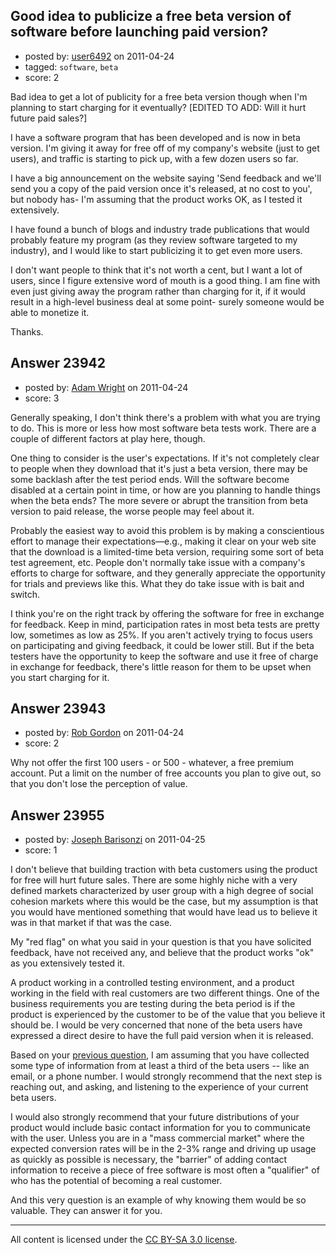 ## Good idea to publicize a free beta version of software before launching paid version?

- posted by: [user6492](https://stackexchange.com/users/-1/6492-user6492) on 2011-04-24
- tagged: `software`, `beta`
- score: 2

Bad idea to get a lot of publicity for a free beta version though when I'm planning to start charging for it eventually?  [EDITED TO ADD: Will it hurt future paid sales?]

I have a software program that has been developed and is now in beta version.  I'm giving it away for free off of my company's website (just to get users), and traffic is starting to pick up, with a few dozen users so far.

I have a big announcement on the website saying 'Send feedback and we'll send you a copy of the paid version once it's released, at no cost to you', but nobody has- I'm assuming that the product works OK, as I tested it extensively.

I have found a bunch of blogs and industry trade publications that would probably feature my program (as they review software targeted to my industry), and I would like to start publicizing it to get even more users.

I don't want people to think that it's not worth a cent, but I want a lot of users, since I figure extensive word of mouth is a good thing. I am fine with even just giving away the program rather than charging for it, if it would result in a high-level business deal at some point- surely someone would be able to monetize it.

Thanks.


## Answer 23942

- posted by: [Adam Wright](https://stackexchange.com/users/-1/9664-adam-wright) on 2011-04-24
- score: 3

Generally speaking, I don't think there's a problem with what you are trying to do.  This is more or less how most software beta tests work.  There are a couple of different factors at play here, though.

One thing to consider is the user's expectations.  If it's not completely clear to people when they download that it's just a beta version, there may be some backlash after the test period ends.  Will the software become disabled at a certain point in time, or how are you planning to handle things when the beta ends?  The more severe or abrupt the transition from beta version to paid release, the worse people may feel about it.

Probably the easiest way to avoid this problem is by making a conscientious effort to manage their expectations—e.g., making it clear on your web site that the download is a limited-time beta version, requiring some sort of beta test agreement, etc.  People don't normally take issue with a company's efforts to charge for software, and they generally appreciate the opportunity for trials and previews like this.  What they do take issue with is bait and switch.

I think you're on the right track by offering the software for free in exchange for feedback.  Keep in mind, participation rates in most beta tests are pretty low, sometimes as low as 25%.  If you aren't actively trying to focus users on participating and giving feedback, it could be lower still.  But if the beta testers have the opportunity to keep the software and use it free of charge in exchange for feedback, there's little reason for them to be upset when you start charging for it.


## Answer 23943

- posted by: [Rob Gordon](https://stackexchange.com/users/-1/8967-rob-gordon) on 2011-04-24
- score: 2

Why not offer the first 100 users - or 500 - whatever, a free premium account.  Put a limit on the number of free accounts you plan to give out, so that you don't lose the perception of value. 


## Answer 23955

- posted by: [Joseph Barisonzi](https://stackexchange.com/users/-1/8791-joseph-barisonzi) on 2011-04-25
- score: 1

<p>I don't believe that building traction with beta customers using the product for free will hurt future sales. There are some highly niche with a very defined markets characterized by user group with a high degree of social cohesion markets where this would be the case, but my assumption is that you would have mentioned something that would have lead us to believe it was in that market if that was the case.  </p>

<p>My "red flag" on what you said in your question is that you have solicited feedback, have not received any, and believe that the product works "ok" as you extensively tested it.</p>

<p>A product working in a controlled testing environment, and a product working in the field with real customers are two different things. One of the business requirements you are testing during the beta period is if the product is experienced by the customer to be of the value that you believe it should be. I would be very concerned that none of the beta users have expressed a direct desire to have the full paid version when it is released. </p>

<p>Based on your <a href="http://answers.onstartups.com/q/23853/8791">previous question</a>, I am assuming that you have collected some type of information from at least a third of the beta users -- like an email, or a phone number. I would strongly recommend that the next step is reaching out, and asking, and listening to the experience of your current beta users. </p>

<p>I would also strongly recommend that your future distributions of your product would include basic contact information for you to communicate with the user. Unless you are in a "mass commercial market" where the expected conversion rates will be in the 2-3% range and driving up usage as quickly as possible is necessary, the "barrier" of adding contact information to receive a piece of free software is most often a "qualifier" of who has the potential of becoming a real customer. </p>

<p>And this very question is an example of why knowing them would be so valuable. They can answer it for you. </p>




---

All content is licensed under the [CC BY-SA 3.0 license](https://creativecommons.org/licenses/by-sa/3.0/).
